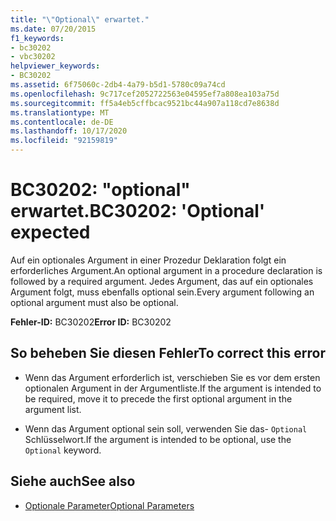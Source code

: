 ```yaml
---
title: "\"Optional\" erwartet."
ms.date: 07/20/2015
f1_keywords:
- bc30202
- vbc30202
helpviewer_keywords:
- BC30202
ms.assetid: 6f75060c-2db4-4a79-b5d1-5780c09a74cd
ms.openlocfilehash: 9c717cef2052722563e04595ef7a808ea103a75d
ms.sourcegitcommit: ff5a4eb5cffbcac9521bc44a907a118cd7e8638d
ms.translationtype: MT
ms.contentlocale: de-DE
ms.lasthandoff: 10/17/2020
ms.locfileid: "92159819"
---
```

# <a name="bc30202-optional-expected"></a><span data-ttu-id="71080-102">BC30202: "optional" erwartet.</span><span class="sxs-lookup"><span data-stu-id="71080-102">BC30202: 'Optional' expected</span></span>

<span data-ttu-id="71080-103">Auf ein optionales Argument in einer Prozedur Deklaration folgt ein erforderliches Argument.</span><span class="sxs-lookup"><span data-stu-id="71080-103">An optional argument in a procedure declaration is followed by a required argument.</span></span> <span data-ttu-id="71080-104">Jedes Argument, das auf ein optionales Argument folgt, muss ebenfalls optional sein.</span><span class="sxs-lookup"><span data-stu-id="71080-104">Every argument following an optional argument must also be optional.</span></span>

 <span data-ttu-id="71080-105">**Fehler-ID:** BC30202</span><span class="sxs-lookup"><span data-stu-id="71080-105">**Error ID:** BC30202</span></span>

## <a name="to-correct-this-error"></a><span data-ttu-id="71080-106">So beheben Sie diesen Fehler</span><span class="sxs-lookup"><span data-stu-id="71080-106">To correct this error</span></span>

- <span data-ttu-id="71080-107">Wenn das Argument erforderlich ist, verschieben Sie es vor dem ersten optionalen Argument in der Argumentliste.</span><span class="sxs-lookup"><span data-stu-id="71080-107">If the argument is intended to be required, move it to precede the first optional argument in the argument list.</span></span>

- <span data-ttu-id="71080-108">Wenn das Argument optional sein soll, verwenden Sie das- `Optional` Schlüsselwort.</span><span class="sxs-lookup"><span data-stu-id="71080-108">If the argument is intended to be optional, use the `Optional` keyword.</span></span>

## <a name="see-also"></a><span data-ttu-id="71080-109">Siehe auch</span><span class="sxs-lookup"><span data-stu-id="71080-109">See also</span></span>

- [<span data-ttu-id="71080-110">Optionale Parameter</span><span class="sxs-lookup"><span data-stu-id="71080-110">Optional Parameters</span></span>](../../programming-guide/language-features/procedures/optional-parameters.md)
